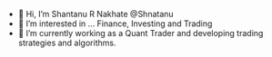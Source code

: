 - 👋 Hi, I’m  Shantanu R Nakhate @Shnatanu
- 👀 I’m interested in ... Finance, Investing and Trading
- 🌱 I’m currently working as a Quant Trader and developing trading strategies and algorithms.

<!---
Shnatanu/Shnatanu is a ✨ special ✨ repository because its `README.md` (this file) appears on your GitHub profile.
You can click the Preview link to take a look at your changes.
--->
